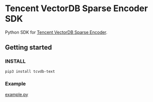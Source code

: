 # Tencent VectorDB Sparse Encoder SDK

Python SDK for [Tencent VectorDB Sparse Encoder](https://cloud.tencent.com/product/vdb).

## Getting started


### INSTALL

```sh
pip3 install tcvdb-text
```

### Example
[example.py](example.py)